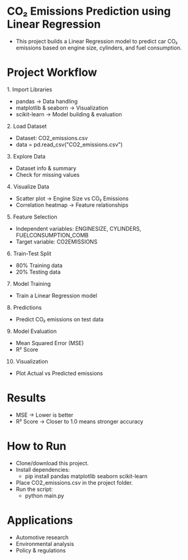# CO₂ Emissions Prediction using Linear Regression

  * This project builds a Linear Regression model to predict car CO₂ emissions based on engine size, cylinders, and fuel consumption.

# Project Workflow

1️. Import Libraries
  * pandas → Data handling
  * matplotlib & seaborn → Visualization
  * scikit-learn → Model building & evaluation

2️. Load Dataset
  * Dataset: CO2_emissions.csv
  * data = pd.read_csv("CO2_emissions.csv")

3️. Explore Data
  * Dataset info & summary
  * Check for missing values

4️. Visualize Data
  * Scatter plot → Engine Size vs CO₂ Emissions
  * Correlation heatmap → Feature relationships

5️. Feature Selection
  * Independent variables: ENGINESIZE, CYLINDERS, FUELCONSUMPTION_COMB
  * Target variable: CO2EMISSIONS

6️. Train-Test Split
  * 80% Training data
  * 20% Testing data

7️. Model Training
  * Train a Linear Regression model

8️. Predictions
  * Predict CO₂ emissions on test data

9️. Model Evaluation
  * Mean Squared Error (MSE)
  * R² Score

10. Visualization
  * Plot Actual vs Predicted emissions

 # Results
 
  * MSE → Lower is better
  * R² Score → Closer to 1.0 means stronger accuracy

# How to Run

  * Clone/download this project.
  *  Install dependencies:
     * pip install pandas matplotlib seaborn scikit-learn
  * Place CO2_emissions.csv in the project folder.
  *  Run the script:
     * python main.py

# Applications

 * Automotive research
 * Environmental analysis
 * Policy & regulations
